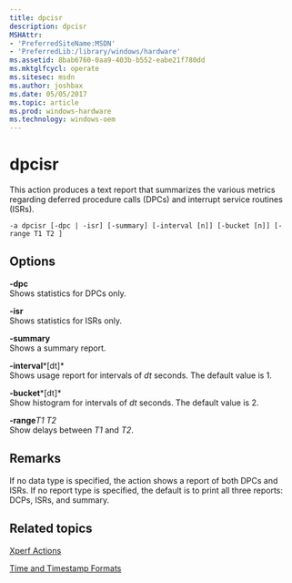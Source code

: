 ```yaml
---
title: dpcisr
description: dpcisr
MSHAttr:
- 'PreferredSiteName:MSDN'
- 'PreferredLib:/library/windows/hardware'
ms.assetid: 8bab6760-0aa9-403b-b552-eabe21f780dd
ms.mktglfcycl: operate
ms.sitesec: msdn
ms.author: joshbax
ms.date: 05/05/2017
ms.topic: article
ms.prod: windows-hardware
ms.technology: windows-oem
---
```


# dpcisr


This action produces a text report that summarizes the various metrics regarding deferred procedure calls (DPCs) and interrupt service routines (ISRs).

``` syntax
-a dpcisr [-dpc | -isr] [-summary] [-interval [n]] [-bucket [n]] [-range T1 T2 ]
```

## Options


<a href="" id="-dpc"></a>**-dpc**  
Shows statistics for DPCs only.

<a href="" id="-isr"></a>**-isr**  
Shows statistics for ISRs only.

<a href="" id="-summary"></a>**-summary**  
Shows a summary report.

<a href="" id="-interval-dt-"></a>**-interval***\[dt\]*  
Shows usage report for intervals of *dt* seconds. The default value is 1.

<a href="" id="-bucket-dt-"></a>**-bucket***\[dt\]*  
Show histogram for intervals of *dt* seconds. The default value is 2.

<a href="" id="-ranget1-t2"></a>**-range***T1 T2*  
Show delays between *T1* and *T2*.

## Remarks


If no data type is specified, the action shows a report of both DPCs and ISRs. If no report type is specified, the default is to print all three reports: DCPs, ISRs, and summary.

## Related topics


[Xperf Actions](xperf-actions.md)

[Time and Timestamp Formats](time-and-timestamp-formats.md)

 

 







